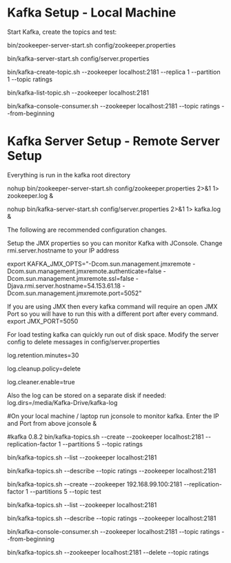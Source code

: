 Kafka Setup - Local Machine
==============================

Start Kafka, create the topics and test:

bin/zookeeper-server-start.sh config/zookeeper.properties

bin/kafka-server-start.sh config/server.properties

bin/kafka-create-topic.sh --zookeeper localhost:2181 --replica 1 --partition 1 --topic ratings

bin/kafka-list-topic.sh --zookeeper localhost:2181

bin/kafka-console-consumer.sh --zookeeper localhost:2181 --topic ratings --from-beginning

Kafka Server Setup - Remote Server Setup
===================================

Everything is run in the kafka root directory

nohup bin/zookeeper-server-start.sh config/zookeeper.properties  2>&1 1> zookeeper.log &

nohup bin/kafka-server-start.sh config/server.properties 2>&1 1> kafka.log &

The following are recommended configuration changes.

Setup the JMX properties so you can monitor Kafka with JConsole.  Change rmi.server.hostname to your IP address

export KAFKA_JMX_OPTS="-Dcom.sun.management.jmxremote -Dcom.sun.management.jmxremote.authenticate=false  -Dcom.sun.management.jmxremote.ssl=false -Djava.rmi.server.hostname=54.153.61.18 -Dcom.sun.management.jmxremote.port=5052"

If you are using JMX then every kafka command will require an open JMX Port so you will have to run this with a different port after every command.
export JMX_PORT=5050

For load testing kafka can quickly run out of disk space.  Modify the server config to delete messages in config/server.properties

log.retention.minutes=30

log.cleanup.policy=delete

log.cleaner.enable=true

Also the log can be stored on a separate disk if needed:
log.dirs=/media/Kafka-Drive/kafka-log


#On your local machine / laptop run jconsole to monitor kafka.  Enter the IP and Port from above
jconsole &


#kafka 0.8.2
bin/kafka-topics.sh --create --zookeeper localhost:2181 --replication-factor 1 --partitions 5 --topic ratings

bin/kafka-topics.sh --list --zookeeper localhost:2181

bin/kafka-topics.sh --describe --topic ratings --zookeeper localhost:2181


bin/kafka-topics.sh --create --zookeeper 192.168.99.100:2181 --replication-factor 1 --partitions 5 --topic test

bin/kafka-topics.sh --list --zookeeper localhost:2181

bin/kafka-topics.sh --describe --topic ratings --zookeeper localhost:2181

bin/kafka-console-consumer.sh --zookeeper localhost:2181 --topic ratings --from-beginning


bin/kafka-topics.sh --zookeeper localhost:2181 --delete --topic ratings
